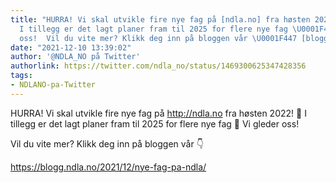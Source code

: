 ```yaml
---
title: "HURRA! Vi skal utvikle fire nye fag på [ndla.no] fra høsten 2022! \U0001F973
  I tillegg er det lagt planer fram til 2025 for flere nye fag \U0001F44F Vi gleder
  oss!  Vil du vite mer? Klikk deg inn på bloggen vår \U0001F447 [blogg.ndla.no]"
date: "2021-12-10 13:39:02"
author: '@NDLA_NO på Twitter'
authorlink: https://twitter.com/ndla_no/status/1469300625347428356
tags:
- NDLANO-pa-Twitter
---
```

<p>HURRA! Vi skal utvikle fire nye fag på <a href='http://ndla.no' title='http://ndla.no' rel='noreferrer'>http://ndla.no</a> fra høsten 2022! 🥳 I tillegg er det lagt planer fram til 2025 for flere nye fag 👏 Vi gleder oss!</p>
<p>Vil du vite mer? Klikk deg inn på bloggen vår 👇</p>
<p><a href='https://blogg.ndla.no/2021/12/nye-fag-pa-ndla/' title='https://blogg.ndla.no/2021/12/nye-fag-pa-ndla/' rel='noreferrer'>https://blogg.ndla.no/2021/12/nye-fag-pa-ndla/</a></p>